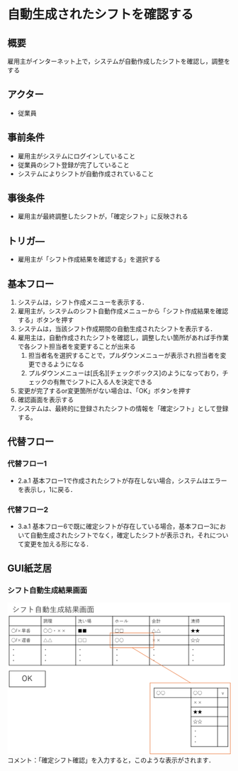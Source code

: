 # 自動生成されたシフトを確認する
## 概要

雇用主がインターネット上で，システムが自動作成したシフトを確認し，調整をする

## アクター

- 従業員

## 事前条件

- 雇用主がシステムにログインしていること  
- 従業員のシフト登録が完了していること  
- システムによりシフトが自動作成されていること

## 事後条件

- 雇用主が最終調整したシフトが，「確定シフト」に反映される

## トリガ―

- 雇用主が「シフト作成結果を確認する」を選択する

## 基本フロー

1. システムは，シフト作成メニューを表示する．  
2. 雇用主が，システムのシフト自動作成メニューから「シフト作成結果を確認する」ボタンを押す  
3. システムは，当該シフト作成期間の自動生成されたシフトを表示する．  
4. 雇用主は，自動作成されたシフトを確認し，調整したい箇所があれば手作業で各シフト担当者を変更することが出来る  
   1. 担当者名を選択することで，プルダウンメニューが表示され担当者を変更できるようになる  
   2. プルダウンメニューは\[氏名\]\[チェックボックス\]のようになっており，チェックの有無でシフトに入る人を決定できる  
5. 変更が完了するor変更箇所がない場合は、「OK」ボタンを押す  
6. 確認画面を表示する
7. システムは、最終的に登録されたシフトの情報を「確定シフト」として登録する。

## 代替フロー

### 代替フロー1

- 2.a.1 基本フロー1で作成されたシフトが存在しない場合，システムはエラーを表示し，1に戻る．

### 代替フロー2
- 3.a.1 基本フロー6で既に確定シフトが存在している場合，基本フロー3において自動生成されたシフトでなく，確定したシフトが表示され，それについて変更を加える形になる．


## GUI紙芝居
### シフト自動生成結果画面
![](./img/usecase04_result.png)
コメント：「確定シフト確認」を入力すると，このような表示がされます．